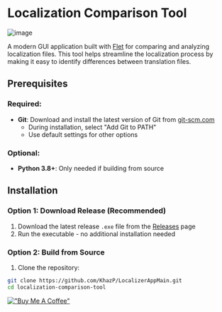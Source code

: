 # Localization Comparison Tool
![image](https://github.com/user-attachments/assets/2a19bfb0-9ecf-40b4-9286-02ac368618b9)

A modern GUI application built with [Flet](https://flet.dev/) for comparing and analyzing localization files. This tool helps streamline the localization process by making it easy to identify differences between translation files.


## Prerequisites

### Required:
- **Git**: Download and install the latest version of Git from [git-scm.com](https://git-scm.com/downloads/win)
  - During installation, select "Add Git to PATH"
  - Use default settings for other options

### Optional:
- **Python 3.8+**: Only needed if building from source

## Installation

### Option 1: Download Release (Recommended)
1. Download the latest release `.exe` file from the [Releases](https://github.com/KhazP/LocalizerAppMain/releases) page
2. Run the executable - no additional installation needed

### Option 2: Build from Source
1. Clone the repository:
```bash
git clone https://github.com/KhazP/LocalizerAppMain.git
cd localization-comparison-tool
```

[!["Buy Me A Coffee"](https://www.buymeacoffee.com/assets/img/custom_images/orange_img.png)](https://www.buymeacoffee.com/alpyalayg)
